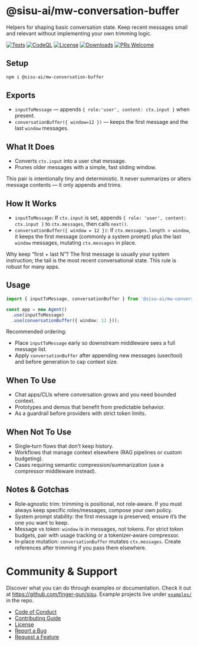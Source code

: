 # @sisu-ai/mw-conversation-buffer

Helpers for shaping basic conversation state. Keep recent messages small and relevant without implementing your own trimming logic.

[![Tests](https://github.com/finger-gun/sisu/actions/workflows/tests.yml/badge.svg?branch=main)](https://github.com/finger-gun/sisu/actions/workflows/tests.yml)
[![CodeQL](https://github.com/finger-gun/sisu/actions/workflows/github-code-scanning/codeql/badge.svg)](https://github.com/finger-gun/sisu/actions/workflows/github-code-scanning/codeql)
[![License](https://img.shields.io/badge/license-Apache--2.0-blue)](https://github.com/finger-gun/sisu/blob/main/LICENSE)
[![Downloads](https://img.shields.io/npm/dm/%40sisu-ai%2Fmw-conversation-buffer)](https://www.npmjs.com/package/@sisu-ai/mw-conversation-buffer)
[![PRs Welcome](https://img.shields.io/badge/PRs-welcome-brightgreen.svg)](https://github.com/finger-gun/sisu/blob/main/CONTRIBUTING.md)

## Setup
```bash
npm i @sisu-ai/mw-conversation-buffer
```

## Exports
- `inputToMessage` — appends `{ role:'user', content: ctx.input }` when present.
- `conversationBuffer({ window=12 })` — keeps the first message and the last `window` messages.


## What It Does
- Converts `ctx.input` into a user chat message.
- Prunes older messages with a simple, fast sliding window.

This pair is intentionally tiny and deterministic. It never summarizes or alters message contents — it only appends and trims.

## How It Works
- `inputToMessage`: If `ctx.input` is set, appends `{ role: 'user', content: ctx.input }` to `ctx.messages`, then calls `next()`.
- `conversationBuffer({ window = 12 })`: If `ctx.messages.length > window`, it keeps the first message (commonly a system prompt) plus the last `window` messages, mutating `ctx.messages` in place.

Why keep “first + last N”? The first message is usually your system instruction; the tail is the most recent conversational state. This rule is robust for many apps.

## Usage
```ts
import { inputToMessage, conversationBuffer } from '@sisu-ai/mw-conversation-buffer';

const app = new Agent()
  .use(inputToMessage)
  .use(conversationBuffer({ window: 12 }));
```

Recommended ordering:
- Place `inputToMessage` early so downstream middleware sees a full message list.
- Apply `conversationBuffer` after appending new messages (user/tool) and before generation to cap context size.

## When To Use
- Chat apps/CLIs where conversation grows and you need bounded context.
- Prototypes and demos that benefit from predictable behavior.
- As a guardrail before providers with strict token limits.

## When Not To Use
- Single‑turn flows that don’t keep history.
- Workflows that manage context elsewhere (RAG pipelines or custom budgeting).
- Cases requiring semantic compression/summarization (use a compressor middleware instead).

## Notes & Gotchas
- Role‑agnostic trim: trimming is positional, not role‑aware. If you must always keep specific roles/messages, compose your own policy.
- System prompt stability: the first message is preserved; ensure it’s the one you want to keep.
- Message vs token: `window` is in messages, not tokens. For strict token budgets, pair with usage tracking or a tokenizer‑aware compressor.
- In‑place mutation: `conversationBuffer` mutates `ctx.messages`. Create references after trimming if you pass them elsewhere.

# Community & Support

Discover what you can do through examples or documentation. Check it out at https://github.com/finger-gun/sisu. Example projects live under [`examples/`](https://github.com/finger-gun/sisu/tree/main/examples) in the repo.

- [Code of Conduct](https://github.com/finger-gun/sisu/blob/main/CODE_OF_CONDUCT.md)
- [Contributing Guide](https://github.com/finger-gun/sisu/blob/main/CONTRIBUTING.md)
- [License](https://github.com/finger-gun/sisu/blob/main/LICENSE)
- [Report a Bug](https://github.com/finger-gun/sisu/issues/new?template=bug_report.md)
- [Request a Feature](https://github.com/finger-gun/sisu/issues/new?template=feature_request.md)
